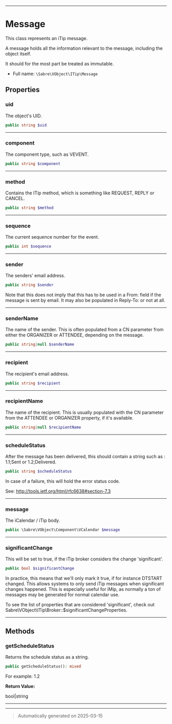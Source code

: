 ***

# Message

This class represents an iTip message.

A message holds all the information relevant to the message, including the
object itself.

It should for the most part be treated as immutable.

* Full name: `\Sabre\VObject\ITip\Message`



## Properties


### uid

The object's UID.

```php
public string $uid
```






***

### component

The component type, such as VEVENT.

```php
public string $component
```






***

### method

Contains the ITip method, which is something like REQUEST, REPLY or
CANCEL.

```php
public string $method
```






***

### sequence

The current sequence number for the event.

```php
public int $sequence
```






***

### sender

The senders' email address.

```php
public string $sender
```

Note that this does not imply that this has to be used in a From: field
if the message is sent by email. It may also be populated in Reply-To:
or not at all.




***

### senderName

The name of the sender. This is often populated from a CN parameter from
either the ORGANIZER or ATTENDEE, depending on the message.

```php
public string|null $senderName
```






***

### recipient

The recipient's email address.

```php
public string $recipient
```






***

### recipientName

The name of the recipient. This is usually populated with the CN
parameter from the ATTENDEE or ORGANIZER property, if it's available.

```php
public string|null $recipientName
```






***

### scheduleStatus

After the message has been delivered, this should contain a string such
as : 1.1;Sent or 1.2;Delivered.

```php
public string $scheduleStatus
```

In case of a failure, this will hold the error status code.

See:
http://tools.ietf.org/html/rfc6638#section-7.3




***

### message

The iCalendar / iTip body.

```php
public \Sabre\VObject\Component\VCalendar $message
```






***

### significantChange

This will be set to true, if the iTip broker considers the change
'significant'.

```php
public bool $significantChange
```

In practice, this means that we'll only mark it true, if for instance
DTSTART changed. This allows systems to only send iTip messages when
significant changes happened. This is especially useful for iMip, as
normally a ton of messages may be generated for normal calendar use.

To see the list of properties that are considered 'significant', check
out Sabre\VObject\ITip\Broker::$significantChangeProperties.




***

## Methods


### getScheduleStatus

Returns the schedule status as a string.

```php
public getScheduleStatus(): mixed
```

For example:
1.2







**Return Value:**

bool|string




***


***
> Automatically generated on 2025-03-15
